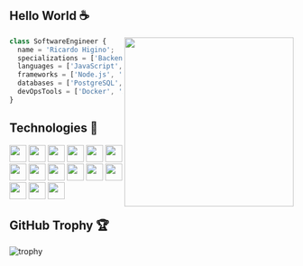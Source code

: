 <h2>Hello World ☕</h2>

<img align="right" width="300" src="https://i2.wp.com/allhtaccess.info/wp-content/uploads/2018/03/programming.gif?fit=1281%2C716&ssl=1" />

```js
class SoftwareEngineer {
  name = 'Ricardo Higino';
  specializations = ['Backend', 'DevOps'];
  languages = ['JavaScript', 'TypeScript', 'Python', 'SQL'];
  frameworks = ['Node.js', 'NestJS', 'Selenium'];
  databases = ['PostgreSQL', 'MongoDB', 'Redis'];
  devOpsTools = ['Docker', 'AWS', 'GCP', 'CI/CD'];
}
```

<h2>Technologies 💫</h2>
  <code><img height="30" src="https://cdn.jsdelivr.net/gh/devicons/devicon/icons/javascript/javascript-original.svg" /></code>
  <code><img height="30" src="https://cdn.jsdelivr.net/gh/devicons/devicon/icons/typescript/typescript-original.svg" /></code>
  <code><img height="30" src="https://cdn.jsdelivr.net/gh/devicons/devicon/icons/python/python-original.svg" /></code>
  <code><img height="30" src="https://cdn.jsdelivr.net/gh/devicons/devicon/icons/nodejs/nodejs-original.svg" /></code>
  <code><img height="30" src="https://cdn.jsdelivr.net/gh/devicons/devicon@latest/icons/nestjs/nestjs-original.svg"/></code>
  <code><img height="30" src="https://cdn.jsdelivr.net/gh/devicons/devicon/icons/selenium/selenium-original.svg" /></code>
  <code><img height="30" src="https://cdn.jsdelivr.net/gh/devicons/devicon/icons/postgresql/postgresql-original.svg" /></code>
  <code><img height="30" src="https://cdn.jsdelivr.net/gh/devicons/devicon/icons/mongodb/mongodb-original.svg" /></code>
  <code><img height="30" src="https://cdn.jsdelivr.net/gh/devicons/devicon/icons/redis/redis-original.svg" /></code>
  <code><img height="30" src="https://cdn.jsdelivr.net/gh/devicons/devicon/icons/linux/linux-original.svg" /></code>
  <code><img height="30" src="https://cdn.jsdelivr.net/gh/devicons/devicon/icons/git/git-original.svg" /></code>
  <code><img height="30" src="https://cdn.jsdelivr.net/gh/devicons/devicon@latest/icons/docker/docker-original.svg" /></code>
  <code><img height="30" src="https://cdn.jsdelivr.net/gh/devicons/devicon@latest/icons/apple/apple-original.svg" /></code>
  <code><img height="30" src="https://cdn.jsdelivr.net/gh/devicons/devicon@latest/icons/googlecloud/googlecloud-original.svg" /></code>
  <code><img height="30" src="https://cdn.jsdelivr.net/gh/devicons/devicon@latest/icons/amazonwebservices/amazonwebservices-plain-wordmark.svg" /></code>

  
<h2>GitHub Trophy 🏆</h2>

  ![trophy](https://github-profile-trophy.vercel.app/?username=ricardoHigino&row=1&theme=radical&title=Commits,Repositories,Followers)

